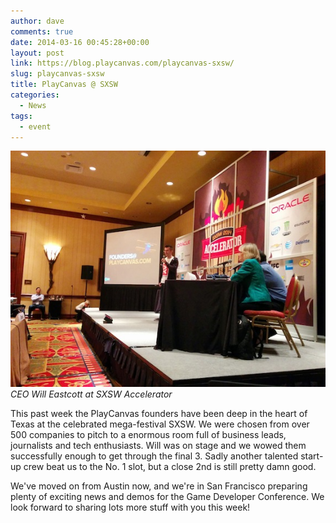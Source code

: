 ```yaml
---
author: dave
comments: true
date: 2014-03-16 00:45:28+00:00
layout: post
link: https://blog.playcanvas.com/playcanvas-sxsw/
slug: playcanvas-sxsw
title: PlayCanvas @ SXSW
categories:
  - News
tags:
  - event
---
```


![Will at SXSW Accelerator](/assets/media/sxsw-accelerator.jpg)
<br>_CEO Will Eastcott at SXSW Accelerator_

This past week the PlayCanvas founders have been deep in the heart of Texas at the celebrated mega-festival SXSW. We were chosen from over 500 companies to pitch to a enormous room full of business leads, journalists and tech enthusiasts. Will was on stage and we wowed them successfully enough to get through the final 3. Sadly another talented start-up crew beat us to the No. 1 slot, but a close 2nd is still pretty damn good.

We've moved on from Austin now, and we're in San Francisco preparing plenty of exciting news and demos for the Game Developer Conference. We look forward to sharing lots more stuff with you this week!
